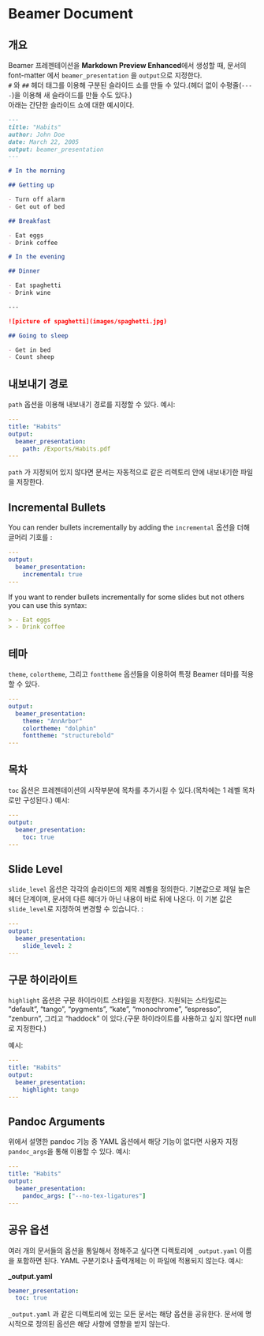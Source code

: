# Beamer Document

## 개요

Beamer 프레젠테이션을 **Markdown Preview Enhanced**에서 생성할 때, 문서의 font-matter 에서 `beamer_presentation` 을 `output`으로 지정한다.   
 `#` 와 `##` 헤더 태그를 이용해 구분된 슬라이드 쇼를 만들 수 있다.(헤더 없이 수평줄(`----`)을 이용해 새 슬라이드를 만들 수도 있다.)  
아래는 간단한 슬라이드 쇼에 대한 예시이다.

```markdown
---
title: "Habits"
author: John Doe
date: March 22, 2005
output: beamer_presentation
---

# In the morning

## Getting up

- Turn off alarm
- Get out of bed

## Breakfast

- Eat eggs
- Drink coffee

# In the evening

## Dinner

- Eat spaghetti
- Drink wine

---

![picture of spaghetti](images/spaghetti.jpg)

## Going to sleep

- Get in bed
- Count sheep
```

## 내보내기 경로

`path` 옵션을 이용해 내보내기 경로를 지정할 수 있다. 예시:

```yaml
---
title: "Habits"
output:
  beamer_presentation:
    path: /Exports/Habits.pdf
---

```

`path` 가 지정되어 있지 않다면 문서는 자동적으로 같은 리렉토리 안에 내보내기한 파일을 저장한다.

## Incremental Bullets

You can render bullets incrementally by adding the `incremental` 옵션을 더해 글머리 기호를 :

```yaml
---
output:
  beamer_presentation:
    incremental: true
---

```

If you want to render bullets incrementally for some slides but not others you can use this syntax:

```markdown
> - Eat eggs
> - Drink coffee
```

## 테마

`theme`, `colortheme`, 그리고 `fonttheme` 옵션들을 이용하여 특정 Beamer 테마를 적용할 수 있다.

```yaml
---
output:
  beamer_presentation:
    theme: "AnnArbor"
    colortheme: "dolphin"
    fonttheme: "structurebold"
---

```

## 목차

`toc` 옵션은 프레젠테이션의 시작부분에 목차를 추가시킬 수 있다.(목차에는 1 레벨 목차로만 구성된다.) 예시:

```yaml
---
output:
  beamer_presentation:
    toc: true
---

```

## Slide Level

`slide_level` 옵션은 각각의 슬라이드의 제목 레벨을 정의한다. 기본값으로 제일 높은 헤더 단계이며, 문서의 다른 헤더가 아닌 내용이 바로 뒤에 나온다. 이 기본 값은 `slide_level`로 지정하여 변경할 수 있습니다. :

```yaml
---
output:
  beamer_presentation:
    slide_level: 2
---

```

## 구문 하이라이트

`highlight` 옵션은 구문 하이라이트 스타일을 지정한다. 지원되는 스타일로는 “default”, “tango”, “pygments”, “kate”, “monochrome”, “espresso”, “zenburn”, 그리고 “haddock” 이 있다.(구문 하이라이트를 사용하고 싶지 않다면 null 로 지정한다.)


예시:

```yaml
---
title: "Habits"
output:
  beamer_presentation:
    highlight: tango
---

```

## Pandoc Arguments

위에서 설명한 pandoc 기능 중 YAML 옵션에서 해당 기능이 없다면 사용자 지정 `pandoc_args`을 통해 이용할 수 있다. 예시:

```yaml
---
title: "Habits"
output:
  beamer_presentation:
    pandoc_args: ["--no-tex-ligatures"]
---

```

## 공유 옵션

여러 개의 문서들의 옵션을 통일해서 정해주고 싶다면 디렉토리에  `_output.yaml` 이름을 포함하면 된다. YAML 구분기호나 출력개체는 이 파일에 적용되지 않는다. 예시:

**\_output.yaml**

```yaml
beamer_presentation:
  toc: true
```

`_output.yaml` 과 같은 디렉토리에 있는 모든 문서는 해당 옵션을 공유한다. 문서에 명시적으로 정의된 옵션은 해당 사항에 영향을 받지 않는다.